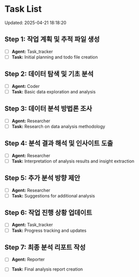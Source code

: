# Task List

Updated: 2025-04-21 18:18:20

## Step 1: 작업 계획 및 추적 파일 생성
- [ ] **Agent:** Task_tracker
- [ ] **Task:** Initial planning and todo file creation

## Step 2: 데이터 탐색 및 기초 분석
- [ ] **Agent:** Coder
- [ ] **Task:** Basic data exploration and analysis

## Step 3: 데이터 분석 방법론 조사
- [ ] **Agent:** Researcher
- [ ] **Task:** Research on data analysis methodology

## Step 4: 분석 결과 해석 및 인사이트 도출
- [ ] **Agent:** Researcher
- [ ] **Task:** Interpretation of analysis results and insight extraction

## Step 5: 추가 분석 방향 제안
- [ ] **Agent:** Researcher
- [ ] **Task:** Suggestions for additional analysis

## Step 6: 작업 진행 상황 업데이트
- [ ] **Agent:** Task_tracker
- [ ] **Task:** Progress tracking and updates

## Step 7: 최종 분석 리포트 작성
- [ ] **Agent:** Reporter
- [ ] **Task:** Final analysis report creation

